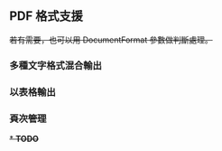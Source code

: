 ## PDF 格式支援

~~若有需要，也可以用 DocumentFormat 參數做判斷處理。~~

### 多種文字格式混合輸出


### 以表格輸出



### ~~頁次管理~~

~~* **TODO**~~



